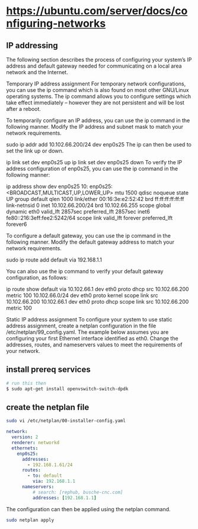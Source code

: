 # https://ubuntu.com/server/docs/configuring-networks

## IP addressing
The following section describes the process of configuring your system’s IP address and default gateway needed for communicating on a local area network and the Internet.

Temporary IP address assignment
For temporary network configurations, you can use the ip command which is also found on most other GNU/Linux operating systems. The ip command allows you to configure settings which take effect immediately – however they are not persistent and will be lost after a reboot.

To temporarily configure an IP address, you can use the ip command in the following manner. Modify the IP address and subnet mask to match your network requirements.

sudo ip addr add 10.102.66.200/24 dev enp0s25
The ip can then be used to set the link up or down.

ip link set dev enp0s25 up
ip link set dev enp0s25 down
To verify the IP address configuration of enp0s25, you can use the ip command in the following manner:

ip address show dev enp0s25
10: enp0s25: <BROADCAST,MULTICAST,UP,LOWER_UP> mtu 1500 qdisc noqueue state UP group default qlen 1000
    link/ether 00:16:3e:e2:52:42 brd ff:ff:ff:ff:ff:ff link-netnsid 0
    inet 10.102.66.200/24 brd 10.102.66.255 scope global dynamic eth0
       valid_lft 2857sec preferred_lft 2857sec
    inet6 fe80::216:3eff:fee2:5242/64 scope link
       valid_lft forever preferred_lft forever6

To configure a default gateway, you can use the ip command in the following manner. Modify the default gateway address to match your network requirements.

sudo ip route add default via 192.168.1.1

You can also use the ip command to verify your default gateway configuration, as follows:

ip route show
default via 10.102.66.1 dev eth0 proto dhcp src 10.102.66.200 metric 100
10.102.66.0/24 dev eth0 proto kernel scope link src 10.102.66.200
10.102.66.1 dev eth0 proto dhcp scope link src 10.102.66.200 metric 100 

Static IP address assignment
To configure your system to use static address assignment, create a netplan configuration in the file /etc/netplan/99_config.yaml. The example below assumes you are configuring your first Ethernet interface identified as eth0. Change the addresses, routes, and nameservers values to meet the requirements of your network.

## install prereq services

```bash
# run this then
$ sudo apt-get install openvswitch-switch-dpdk
```

## create the netplan file

```bash
sudo vi /etc/netplan/00-installer-config.yaml
```


```yaml
network:
  version: 2
  renderer: networkd
  ethernets:
    enp0s25:
      addresses:
        - 192.168.1.61/24
      routes:
        - to: default
          via: 192.168.1.1
      nameservers:
          # search: [rephub, busche-cnc.com]
          addresses: [192.168.1.1]
```

The configuration can then be applied using the netplan command.
```bash
sudo netplan apply
```

